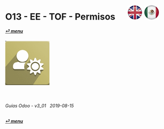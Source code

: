 # O13 - EE - TOF - Permisos &nbsp;&nbsp;&nbsp;&nbsp; [![en-uk](/doc/img/flg/en-uk-flg-btn-sml.png)](/en-uk/o13/ee/tof/en-uk-o13-ee-tof-timeoff-guides.md) [ ![es-mx](/doc/img/flg/es-mx-flg-btn-sml.png)](/es-mx/o13/ee/tof/es-mx-o13-ee-tof-timeoff-guides.md)
#### [_&#x23CE; menu_](/es-mx/o13/ee/es-mx-o13-ee-guides-menu.md "Regresar al menú de EE")  
### ![tof](/doc/img/app/big/tof.png)
[ⱽ¹²³⁴⁵⁶⁷⁸⁹⁰⁻]: # (ⱽ¹²³⁴⁵⁶⁷⁸⁹⁰⁻)

<br>

###### Guías Odoo - v3_01 &nbsp; 2019-08-15  
**[_&#x23CE; menu_](/es-mx/o13/ee/es-mx-o13-ee-guides-menu.md)**  
